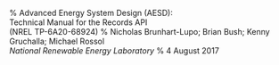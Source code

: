% Advanced Energy System Design (AESD):\
  Technical Manual for the Records API\
  (NREL TP-6A20-68924)
% Nicholas Brunhart-Lupo; Brian Bush; Kenny Gruchalla; Michael Rossol\
  *National Renewable Energy Laboratory*
%  4 August 2017
